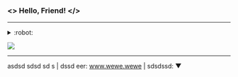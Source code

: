 ### <> Hello, Friend! </>
---
<details>
<summary>:robot:</summary>
:ghost:
</details>

![](https://komarev.com/ghpvc/?username=Mohamed3nan&style=flat&label=Profile+views)

---
asdsd sdsd sd s | dssd eer: www.wewe.wewe | sdsdssd: ▼